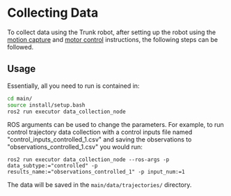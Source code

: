 # Collecting Data
To collect data using the Trunk robot, after setting up the robot using the [motion capture](./mocap.md) and [motor control](./motor_control.md) instructions, the following steps can be followed.

## Usage
Essentially, all you need to run is contained in:
```bash
cd main/
source install/setup.bash
ros2 run executor data_collection_node 
```

ROS arguments can be used to change the parameters. For example, to run control trajectory data collection with a control inputs file named "control_inputs_controlled_1.csv" and saving the observations to "observations_controlled_1.csv" you would run:
```
ros2 run executor data_collection_node --ros-args -p data_subtype:="controlled" -p results_name:="observations_controlled_1" -p input_num:=1
```

The data will be saved in the `main/data/trajectories/` directory.
